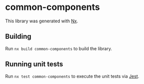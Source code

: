 # common-components

This library was generated with [Nx](https://nx.dev).

## Building

Run `nx build common-components` to build the library.

## Running unit tests

Run `nx test common-components` to execute the unit tests via [Jest](https://jestjs.io).
